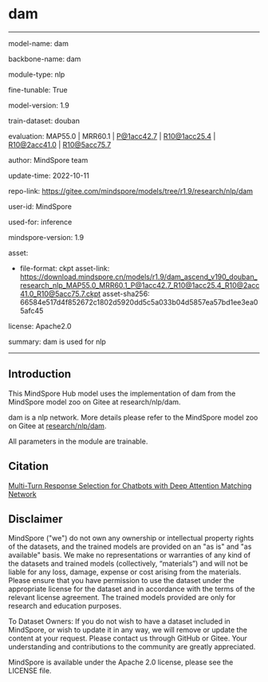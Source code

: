 # dam

---

model-name: dam

backbone-name: dam

module-type: nlp

fine-tunable: True

model-version: 1.9

train-dataset: douban

evaluation: MAP55.0 | MRR60.1 | P@1acc42.7 | R10@1acc25.4 | R10@2acc41.0 | R10@5acc75.7

author: MindSpore team

update-time: 2022-10-11

repo-link: <https://gitee.com/mindspore/models/tree/r1.9/research/nlp/dam>

user-id: MindSpore

used-for: inference

mindspore-version: 1.9

asset:

-
    file-format: ckpt
    asset-link: <https://download.mindspore.cn/models/r1.9/dam_ascend_v190_douban_research_nlp_MAP55.0_MRR60.1_P@1acc42.7_R10@1acc25.4_R10@2acc41.0_R10@5acc75.7.ckpt>
    asset-sha256: 66584e517d4f852672c1802d5920dd5c5a033b04d5857ea57bd1ee3ea05afc45

license: Apache2.0

summary: dam is used for nlp

---

## Introduction

This MindSpore Hub model uses the implementation of dam from the MindSpore model zoo on Gitee at research/nlp/dam.

dam is a nlp network. More details please refer to the MindSpore model zoo on Gitee at [research/nlp/dam](https://gitee.com/mindspore/models/blob/r1.9/research/nlp/dam/README.md).

All parameters in the module are trainable.

## Citation

[Multi-Turn Response Selection for Chatbots with Deep Attention Matching Network](https://aclanthology.org/P18-1103.pdf)

## Disclaimer

MindSpore ("we") do not own any ownership or intellectual property rights of the datasets, and the trained models are provided on an "as is" and "as available" basis. We make no representations or warranties of any kind of the datasets and trained models (collectively, “materials”) and will not be liable for any loss, damage, expense or cost arising from the materials. Please ensure that you have permission to use the dataset under the appropriate license for the dataset and in accordance with the terms of the relevant license agreement. The trained models provided are only for research and education purposes.

To Dataset Owners: If you do not wish to have a dataset included in MindSpore, or wish to update it in any way, we will remove or update the content at your request. Please contact us through GitHub or Gitee. Your understanding and contributions to the community are greatly appreciated.

MindSpore is available under the Apache 2.0 license, please see the LICENSE file.
